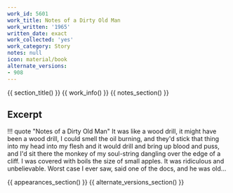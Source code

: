 ```yaml
---
work_id: 5601
work_title: Notes of a Dirty Old Man
work_written: '1965'
written_date: exact
work_collected: 'yes'
work_category: Story
notes: null
icon: material/book
alternate_versions:
- 908
---
```


{{ section_title() }}
{{ work_info() }}
{{ notes_section() }}
## Excerpt
!!! quote "Notes of a Dirty Old Man"
    It was like a wood drill, it might have been a wood drill, I could smell the oil burning, and they'd stick that thing into my head into my flesh and it would drill and bring up blood and puss, and I'd sit there the monkey of my soul-string dangling over the edge of a cliff. I was covered with boils the size of small apples. It was ridiculous and unbelievable. Worst case I ever saw, said one of the docs, and he was old...

{{ appearances_section() }}
{{ alternate_versions_section() }}